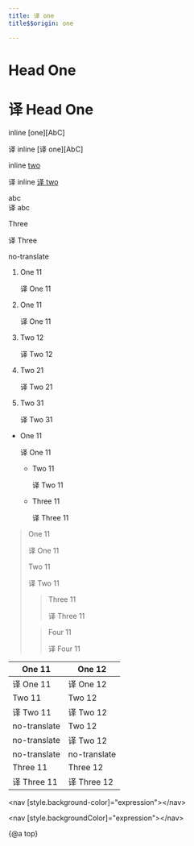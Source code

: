 ```yaml
---
title: 译 one
title$$origin: one

---
```


# Head One

# 译 Head One

inline [one][AbC]

译 inline [译 one][AbC]

inline [two](AbC)

译 inline [译 two](AbC)

<a name="1"></a>

<div>abc</div>

<div>译 abc</div>

Three

译 Three

no-translate

1. One 11

   译 One 11

1. One 11

   译 One 11

1. Two 12

   译 Two 12

1. Two 21

   译 Two 21

1. Two 31

   译 Two 31

- One 11

  译 One 11

  - Two 11

    译 Two 11

  - Three 11

    译 Three 11

> One 11
>
> 译 One 11
>
> Two 11
>
> 译 Two 11
>
> > Three 11
> >
> > 译 Three 11
>
> > Four 11
> >
> > 译 Four 11

| One 11       | One 12       |
| ------------ | ------------ |
| 译 One 11     | 译 One 12     |
| Two 11       | Two 12       |
| 译 Two 11     | 译 Two 12     |
| no-translate | Two 12       |
| no-translate | 译 Two 12     |
| no-translate | no-translate |
| Three 11     | Three 12     |
| 译 Three 11   | 译 Three 12   |

<code-example src="/abc"></code-example>

<code-example language="html">
  &lt;nav [style.background-color]="expression"&gt;&lt;/nav&gt;

&lt;nav [style.backgroundColor]="expression"&gt;&lt;/nav&gt;
</code-example>

{@a top}

[1]: http://www.google.com
